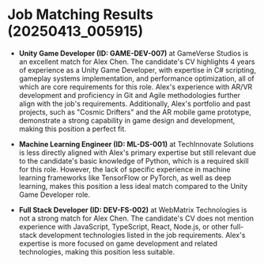 # Job Matching Results (20250413_005915)

- **Unity Game Developer (ID: GAME-DEV-007)** at GameVerse Studios is an excellent match for Alex Chen. The candidate's CV highlights 4 years of experience as a Unity Game Developer, with expertise in C# scripting, gameplay systems implementation, and performance optimization, all of which are core requirements for this role. Alex's experience with AR/VR development and proficiency in Git and Agile methodologies further align with the job's requirements. Additionally, Alex's portfolio and past projects, such as "Cosmic Drifters" and the AR mobile game prototype, demonstrate a strong capability in game design and development, making this position a perfect fit.

- **Machine Learning Engineer (ID: ML-DS-001)** at TechInnovate Solutions is less directly aligned with Alex's primary expertise but still relevant due to the candidate's basic knowledge of Python, which is a required skill for this role. However, the lack of specific experience in machine learning frameworks like TensorFlow or PyTorch, as well as deep learning, makes this position a less ideal match compared to the Unity Game Developer role.

- **Full Stack Developer (ID: DEV-FS-002)** at WebMatrix Technologies is not a strong match for Alex Chen. The candidate's CV does not mention experience with JavaScript, TypeScript, React, Node.js, or other full-stack development technologies listed in the job requirements. Alex's expertise is more focused on game development and related technologies, making this position less suitable.
